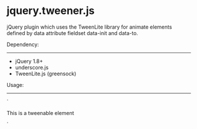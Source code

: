 jquery.tweener.js
=================

jQuery plugin which uses the TweenLite library for animate elements defined by 
data attribute fieldset data-init and data-to.

Dependency:
___________
  - jQuery 1.8+
  - underscore.js
  - TweenLite.js (greensock)
  
Usage:
______
  `<div id="tween_element" data-init="{x:-100, y:-100, alpha:0}" data-to="{x:0, y:0, ease:'Elastic.easeOut'}">
    This is a tweenable element
  </div>`
